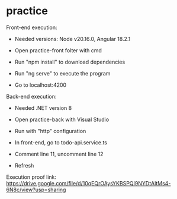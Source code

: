 # practice

Front-end execution:

- Needed versions: Node v20.16.0, Angular 18.2.1

- Open practice-front folter with cmd
- Run "npm install" to download dependencies
- Run "ng serve" to execute the program
- Go to localhost:4200

Back-end execution:

- Needed .NET version 8

- Open practice-back with Visual Studio
- Run with "http" configuration
- In front-end, go to todo-api.service.ts
- Comment line 11, uncomment line 12
- Refresh

Execution proof link:
https://drive.google.com/file/d/10qEQrOAysYKBSPQI9NYDtAltMs4-6N8c/view?usp=sharing

